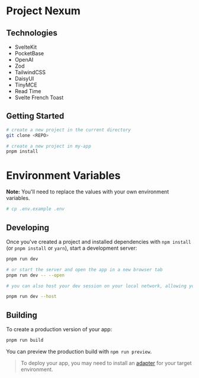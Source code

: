 # Project Nexum

## Technologies
- SvelteKit
- PocketBase
- OpenAI
- Zod
- TailwindCSS
- DaisyUI
- TinyMCE
- Read Time
- Svelte French Toast

## Getting Started

```bash
# create a new project in the current directory
git clone <REPO>

# create a new project in my-app
pnpm install
```

# Environment Variables

**Note:** You'll need to replace the values with your own environment variables.

```bash
# cp .env.example .env
```



## Developing

Once you've created a project and installed dependencies with `npm install` (or `pnpm install` or `yarn`), start a development server:

```bash
pnpm run dev

# or start the server and open the app in a new browser tab
pnpm run dev -- --open

# you can also host your dev session on your local network, allowing you to test on other devices. Use --host to specify the host you want to use:

pnpm run dev --host
```

## Building

To create a production version of your app:

```bash
pnpm run build
```

You can preview the production build with `npm run preview`.

> To deploy your app, you may need to install an [adapter](https://kit.svelte.dev/docs/adapters) for your target environment.
